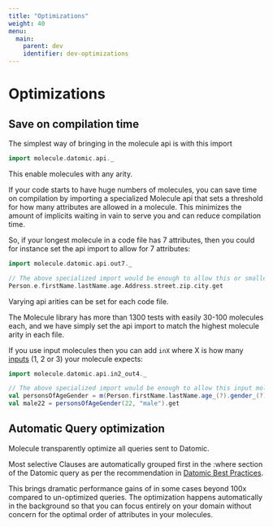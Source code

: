 ```yaml
---
title: "Optimizations"
weight: 40
menu:
  main:
    parent: dev
    identifier: dev-optimizations
---
```


# Optimizations



## Save on compilation time

The simplest way of bringing in the molecule api is with this import
```scala
import molecule.datomic.api._
```
This enable molecules with any arity.

If your code starts to have huge numbers of molecules, you can save time on compilation by importing a specialized Molecule api that sets a threshold for how many attributes are allowed in a molecule. This minimizes the amount of implicits waiting in vain to serve you and can reduce compilation time. 


So, if your longest molecule in a code file has 7 attributes, then you could for instance set the api import to allow for 7 attributes:

```scala
import molecule.datomic.api.out7._

// The above specialized import would be enough to allow this or smaller molecules:
Person.e.firstName.lastName.age.Address.street.zip.city.get
```
Varying api arities can be set for each code file. 

The Molecule library has more than 1300 tests with easily 30-100 molecules each, and we have simply set the api import to match the highest molecule arity in each file.

If you use input molecules then you can add `inX` where X is how many [inputs](/manual/attributes/#input-molecules) (1, 2 or 3) your molecule expects:
```scala
import molecule.datomic.api.in2_out4._

// The above specialized import would be enough to allow this input molecule:
val personsOfAgeGender = m(Person.firstName.lastName.age_(?).gender_(?).Address.street.zip)
val male22 = personsOfAgeGender(22, "male").get
```


## Automatic Query optimization

Molecule transparently optimize all queries sent to Datomic.

Most selective Clauses are automatically grouped first in the :where section of the Datomic query as per the recommendation in [Datomic Best Practices](https://docs.datomic.com/on-prem/best-practices.html).

This brings dramatic performance gains of in some cases beyond 100x compared to un-optimized queries. The optimization happens automatically in the background so that you can focus entirely on your domain without concern for the optimal order of attributes in your molecules.

